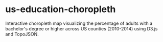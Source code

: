 # us-education-choropleth
Interactive choropleth map visualizing the percentage of adults with a bachelor's degree or higher across US counties (2010-2014) using D3.js and TopoJSON.

